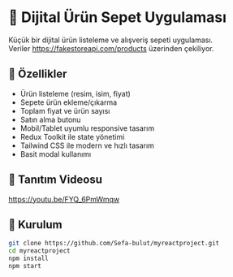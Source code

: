 # 🛒 Dijital Ürün Sepet Uygulaması

Küçük bir dijital ürün listeleme ve alışveriş sepeti uygulaması.  
Veriler https://fakestoreapi.com/products üzerinden çekiliyor.

## 🚀 Özellikler
- Ürün listeleme (resim, isim, fiyat)
- Sepete ürün ekleme/çıkarma
- Toplam fiyat ve ürün sayısı
- Satın alma butonu
- Mobil/Tablet uyumlu responsive tasarım
- Redux Toolkit ile state yönetimi
- Tailwind CSS ile modern ve hızlı tasarım
- Basit modal kullanımı

## 📸 Tanıtım Videosu
https://youtu.be/FYQ_6PmWmqw

## 🔨 Kurulum
```bash
git clone https://github.com/Sefa-bulut/myreactproject.git
cd myreactproject
npm install
npm start
